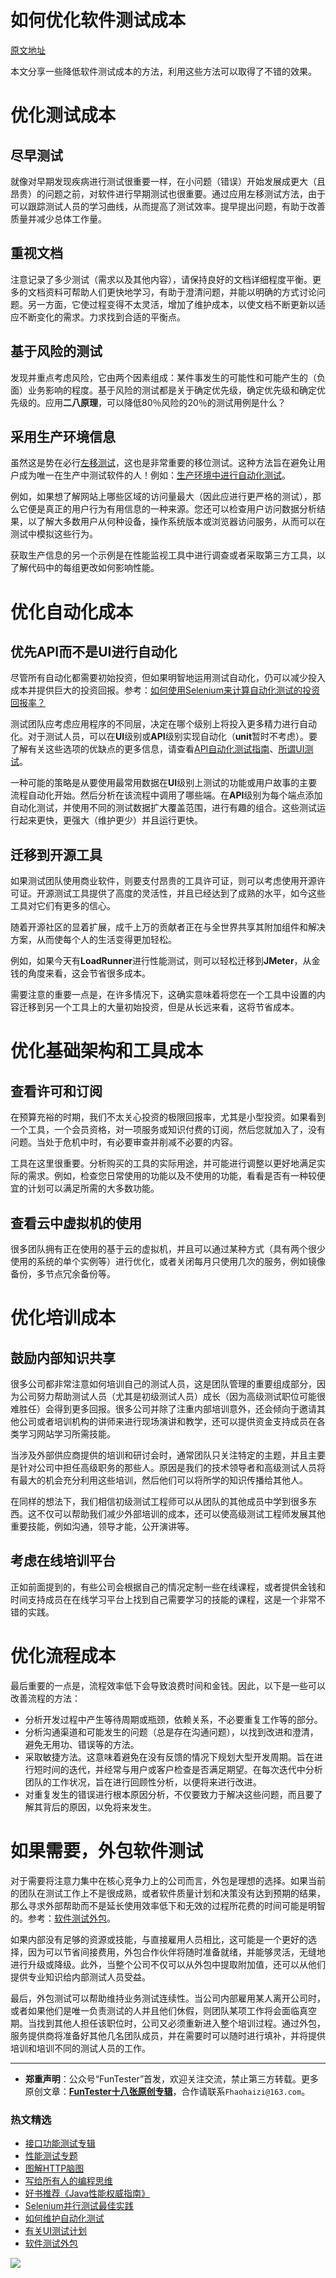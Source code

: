 # 如何优化软件测试成本

[原文地址](https://dzone.com/articles/how-can-you-optimize-the-cost-of-software-testing)


本文分享一些降低软件测试成本的方法，利用这些方法可以取得了不错的效果。

# 优化测试成本

## 尽早测试

就像对早期发现疾病进行测试很重要一样，在小问题（错误）开始发展成更大（且昂贵）的问题之前，对软件进行早期测试也很重要。通过应用左移测试方法，由于可以跟踪测试人员的学习曲线，从而提高了测试效率。提早提出问题，有助于改善质量并减少总体工作量。

## 重视文档

注意记录了多少测试（需求以及其他内容），请保持良好的文档详细程度平衡。更多的文档资料可帮助人们更快地学习，有助于澄清问题，并能以明确的方式讨论问题。另一方面，它使过程变得不太灵活，增加了维护成本，以使文档不断更新以适应不断变化的需求。力求找到合适的平衡点。

## 基于风险的测试 
发现并重点考虑风险，它由两个因素组成：某件事发生的可能性和可能产生的（负面）业务影响的程度。基于风险的测试都是关于确定优先级，确定优先级和确定优先级的。应用**二八原理**，可以降低80％风险的20％的测试用例是什么？

## 采用生产环境信息

虽然这是势在必行[左移测试](https://mp.weixin.qq.com/s/8zXkWV4ils17hUqlXIpXSw)，这也是非常重要的移位测试。这种方法旨在避免让用户成为唯一在生产中测试软件的人！例如：[生产环境中进行自动化测试](https://mp.weixin.qq.com/s/JKEGRLOlgpINUxs-6mohzA)。

例如，如果想了解网站上哪些区域的访问量最大（因此应进行更严格的测试），那么它便是真正的用户行为有用信息的一种来源。您还可以检查用户访问数据分析结果，以了解大多数用户从何种设备，操作系统版本或浏览器访问服务，从而可以在测试中模拟这些行为。

获取生产信息的另一个示例是在性能监视工具中进行调查或者采取第三方工具，以了解代码中的每组更改如何影响性能。

# 优化自动化成本

## 优先API而不是UI进行自动化

尽管所有自动化都需要初始投资，但如果明智地运用测试自动化，仍可以减少投入成本并提供巨大的投资回报。参考：[如何使用Selenium来计算自动化测试的投资回报率？](https://mp.weixin.qq.com/s/DVSEm0DhoAvYfTWIniabJg)

测试团队应考虑应用程序的不同层，决定在哪个级别上将投入更多精力进行自动化。对于测试人员，可以在**UI**级别或**API**级别实现自动化（**unit**暂时不考虑）。要了解有关这些选项的优缺点的更多信息，请查看[API自动化测试指南](https://mp.weixin.qq.com/s/uy_Vn_ZVUEu3YAI1gW2T_A)、[所谓UI测试](https://mp.weixin.qq.com/s/wDvUy_BhQZCSCqrlC2j1qA)。 

一种可能的策略是从要使用最常用数据在**UI**级别上测试的功能或用户故事的主要流程自动化开始。然后分析在该流程中调用了哪些端。在**API**级别为每个端点添加自动化测试，并使用不同的测试数据扩大覆盖范围，进行有趣的组合。这些测试运行起来更快，更强大（维护更少）并且运行更快。

## 迁移到开源工具

如果测试团队使用商业软件，则要支付昂贵的工具许可证，则可以考虑使用开源许可证。开源测试工具提供了高度的灵活性，并且已经达到了成熟的水平，如今这些工具对它们有更多的信心。 

随着开源社区的显着扩展，成千上万的贡献者正在与全世界共享其附加组件和解决方案，从而使每个人的生活变得更加轻松。 

例如，如果今天有**LoadRunner**进行性能测试，则可以轻松迁移到**JMeter**，从金钱的角度来看，这会节省很多成本。

需要注意的重要一点是，在许多情况下，这确实意味着将您在一个工具中设置的内容迁移到另一个工具上的大量初始投资，但是从长远来看，这将节省成本。

# 优化基础架构和工具成本

## 查看许可和订阅

在预算充裕的时期，我们不太关心投资的极限回报率，尤其是小型投资。如果看到一个工具，一个会员资格，对一项服务或知识付费的订阅，然后您就加入了，没有问题。当处于危机中时，有必要审查并削减不必要的内容。 

工具在这里很重要。分析购买的工具的实际用途，并可能进行调整以更好地满足实际的需求。例如，检查您日常使用的功能以及不使用的功能，看看是否有一种较便宜的计划可以满足所需的大多数功能。

## 查看云中虚拟机的使用

很多团队拥有正在使用的基于云的虚拟机，并且可以通过某种方式（具有两个很少使用的系统的单个实例等）进行优化，或者关闭每月只使用几次的服务，例如镜像备份，多节点冗余备份等。

# 优化培训成本

## 鼓励内部知识共享

很多公司都非常注意如何培训自己的测试人员，这是团队管理的重要组成部分，因为公司努力帮助测试人员（尤其是初级测试人员）成长（因为高级测试职位可能很难胜任）会得到更多回报。很多公司并除了注重内部培训意外，还会倾向于邀请其他公司或者培训机构的讲师来进行现场演讲和教学，还可以提供资金支持成员在各类学习网站学习所需技能。

当涉及外部供应商提供的培训和研讨会时，通常团队只关注特定的主题，并且主要是针对公司中担任高级职务的那些人。原因是我们的技术领导者和高级测试人员将有最大的机会充分利用这些培训，然后他们可以将所学的知识传播给其他人。

在同样的想法下，我们相信初级测试工程师可以从团队的其他成员中学到很多东西。这不仅可以帮助我们减少外部培训的成本，还可以使高级测试工程师发展其他重要技能，例如沟通，领导才能，公开演讲等。

## 考虑在线培训平台

正如前面提到的，有些公司会根据自己的情况定制一些在线课程，或者提供金钱和时间支持成员在在线学习平台上找到自己需要学习的技能的课程，这是一个非常不错的实践。

# 优化流程成本

最后重要的一点是，流程效率低下会导致浪费时间和金钱。因此，以下是一些可以改善流程的方法：

* 分析开发过程中产生等待周期或瓶颈，依赖关系，不必要重复工作等的部分。 
* 分析沟通渠道和可能发生的问题（总是存在沟通问题），以找到改进和澄清，避免无用功、错误等的方法。 
* 采取敏捷方法。这意味着避免在没有反馈的情况下规划大型开发周期。旨在进行短时间的迭代，并经常与用户或客户检查是否满足期望。在每次迭代中分析团队的工作状况，旨在进行回顾性分析，以便将来进行改进。
* 对重复发生的错误进行根本原因分析，不仅要致力于解决这些问题，而且要了解其背后的原因，以免将来发生。

# 如果需要，外包软件测试

对于需要将注意力集中在核心竞争力上的公司而言，外包是理想的选择。如果当前的团队在测试工作上不是很成熟，或者软件质量计划和决策没有达到预期的结果，那么寻求外部帮助而不是延长使用效率低下和无效的过程所花费的时间可能是明智的。参考：[软件测试外包](https://mp.weixin.qq.com/s/sYQfb2PiQptcT0o_lLpBqQ)。

如果内部没有足够的资源或技能，与直接雇用人员相比，这可能是一个更好的选择，因为可以节省间接费用，外包合作伙伴将随时准备就绪，并能够灵活，无缝地进行升级或降级。此外，当整个公司不仅可以从外包中提取附加值，还可以从他们提供专业知识给内部测试人员受益。  

最后，外包测试可以帮助维持业务测试连续性。当公司内部雇用某人离开公司时，或者如果他们是唯一负责测试的人并且他们休假，则团队某项工作将会面临真空期。当找到其他人担任该职位时，公司又必须重新进入整个培训过程。通过外包，服务提供商将准备好其他几名团队成员，并在需要时可以随时进行填补，并将提供培训和培训不同的测试人员的工作。 

--- 
* **郑重声明**：公众号“FunTester”首发，欢迎关注交流，禁止第三方转载。更多原创文章：**[FunTester十八张原创专辑](https://mp.weixin.qq.com/s/Le-tpC79pIpacHXGOkkYWw)**，合作请联系`Fhaohaizi@163.com`。

### 热文精选

- [接口功能测试专辑](https://mp.weixin.qq.com/mp/appmsgalbum?action=getalbum&album_id=1321895538945638401&__biz=MzU4MTE2NDEyMQ==#wechat_redirect)
- [性能测试专题](https://mp.weixin.qq.com/mp/appmsgalbum?action=getalbum&album_id=1319027448301961218&__biz=MzU4MTE2NDEyMQ==#wechat_redirect)
- [图解HTTP脑图](https://mp.weixin.qq.com/s/100Vm8FVEuXs0x6rDGTipw)
- [写给所有人的编程思维](https://mp.weixin.qq.com/s/Oj33UCnYfbUgzsBzEm2GPQ)
- [好书推荐《Java性能权威指南》](https://mp.weixin.qq.com/s/YWd5Yx6n7887g1lMLTcsWQ)
- [Selenium并行测试最佳实践](https://mp.weixin.qq.com/s/-RsQZaT5pH8DHPvm0L8Hjw)
- [如何维护自动化测试](https://mp.weixin.qq.com/s/4eh4AN_MiatMSkoCMtY3UA)
- [有关UI测试计划](https://mp.weixin.qq.com/s/D0fMXwJF754a7Mr5ARY5tQ)
- [软件测试外包](https://mp.weixin.qq.com/s/sYQfb2PiQptcT0o_lLpBqQ)

![](https://mmbiz.qpic.cn/mmbiz_jpg/13eN86FKXzCxr0Sa2MXpNKicZE024zJm73r4hrjticMMYViagtaSXxwsyhmRmOrdXPXfS5zB2ILHtaqNSoWGRwa8Q/640?wx_fmt=jpeg&tp=webp&wxfrom=5&wx_lazy=1&wx_co=1)